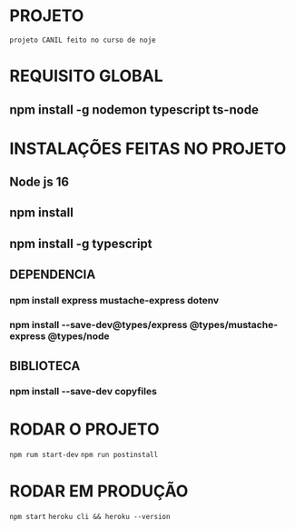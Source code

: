 # PROJETO
`projeto CANIL feito no curso de noje`
# REQUISITO GLOBAL

## npm install -g nodemon typescript ts-node
# INSTALAÇÕES FEITAS NO PROJETO

## Node js 16
## npm install
## npm install -g typescript
## DEPENDENCIA
### npm install express mustache-express dotenv
### npm install --save-dev@types/express @types/mustache-express @types/node

## BIBLIOTECA
### npm install --save-dev copyfiles

# RODAR O PROJETO
`npm rum start-dev`
`npm run postinstall`
# RODAR EM PRODUÇÃO
`npm start`
`heroku cli && heroku --version`
